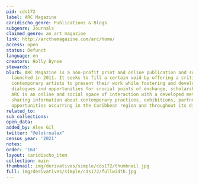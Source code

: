 ```yaml
---
pid: cds172
label: ARC Magazine
caridischo_genre: Publications & Blogs
subgenre: Journals
claimed_genre: an art magazine
link: http://arcthemagazine.com/arc/home/
access: open
status: Defunct
language: en
creators: Holly Bynoe
stewards:
blurb: ARC Magazine is a non-profit print and online publication and social platform
  launched in 2011. It seeks to fill a certain void by offering a critical space for
  contemporary artists to present their work while fostering and developing critical
  dialogues and opportunities for crucial points of exchange, scholarship and study.
  ARC is an online and social space of interaction with a developed methodology of
  sharing information about contemporary practices, exhibitions, partnerships, and
  opportunities occurring in the Caribbean region and throughout its diasporas.
related_to:
sub_collections:
open_data:
added_by: Alex Gil
twitter: "@elotroalex"
census_year: '2021'
notes:
order: '163'
layout: caridischo_item
collection: main
thumbnail: img/derivatives/simple/cds172/thumbnail.jpg
full: img/derivatives/simple/cds172/fullwidth.jpg
---
```

